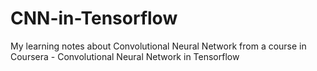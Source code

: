 # CNN-in-Tensorflow
My learning notes about Convolutional Neural Network from a course in Coursera - Convolutional Neural Network in Tensorflow
